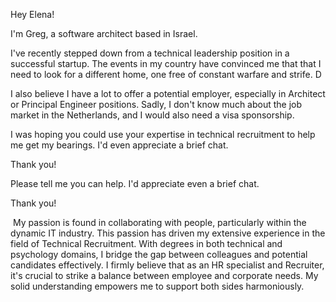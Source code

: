 Hey Elena! 

I'm Greg, a software architect based in Israel.

I've recently stepped down from a technical leadership position in a successful startup. The events in my country have convinced me that that I need to look for a different home, one free of constant warfare and strife. D

I also believe I have a lot to offer a potential employer, especially in Architect or Principal Engineer positions. Sadly, I don't know much about the job market in the Netherlands, and I would also need a visa sponsorship. 

I was hoping you could use your expertise in technical recruitment to help me get my bearings. I'd even appreciate a brief chat.

Thank you!

Please tell me you can help. I'd appreciate even a brief chat. 

Thank you!

​        My passion is found in collaborating  with people, particularly within the dynamic IT industry. This passion  has driven my extensive experience in the field of Technical  Recruitment. With degrees in both technical and psychology domains, I  bridge the gap between colleagues and potential candidates effectively. I firmly believe that as an HR specialist and Recruiter, it's crucial to  strike a balance between employee and corporate needs. My solid  understanding empowers me to support both sides harmoniously.